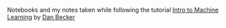 Notebooks and my notes taken while following the tutorial [Intro to Machine Learning](https://www.kaggle.com/learn/intro-to-machine-learning) by [Dan Becker](https://www.kaggle.com/dansbecker)

